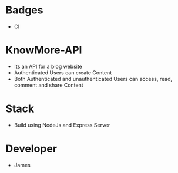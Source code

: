 # Badges
- CI
# KnowMore-API
- Its an API for a blog website
- Authenticated Users can create Content
- Both Authenticated and unauthenticated Users can access, read, comment and share Content

# Stack
- Build using NodeJs and Express Server

# Developer
- James
